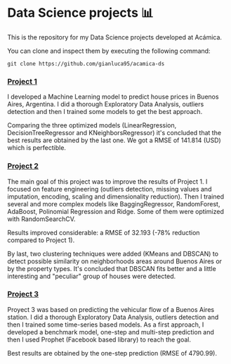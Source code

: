 # Data Science projects :bar_chart:

This is the repository for my Data Science projects developed at Acámica. 

You can clone and inspect them by executing the following command:
```
git clone https://github.com/gianluca95/acamica-ds
```

### [Project 1](https://github.com/gianluca95/acamica-ds/blob/main/DS_Proyecto_01.ipynb/)
I developed a Machine Learning model to predict house prices in Buenos Aires, Argentina. I did a thorough Exploratory Data Analysis, outliers detection and then I trained some models to get the best approach.

Comparing the three optimized models (LinearRegression, DecisionTreeRegressor and KNeighborsRegressor) it's concluded that the best results are obtained by the last one. We got a RMSE of 141.814 (USD) which is perfectible.

### [Project 2](https://github.com/gianluca95/acamica-ds/blob/main/DS_Proyecto_02.ipynb/)
The main goal of this project was to improve the results of Project 1. I focused on feature engineering (outliers detection, missing values and imputation, encoding, scaling and dimensionality reduction). Then I trained several and more complex models like BaggingRegressor, RandomForest, AdaBoost, Polinomial Regression and Ridge. Some of them were optimized with RandomSearchCV.

Results improved considerable: a RMSE of 32.193 (-78% reduction compared to Project 1).

By last, two clustering techniques were added (KMeans and DBSCAN) to detect possible similarity on neighborhoods areas around Buenos Aires or by the property types. It's concluded that DBSCAN fits better and a little interesting and "peculiar" group of houses were detected. 

### [Project 3](https://github.com/gianluca95/acamica-ds/blob/main/DS_Proyecto_03_ST.ipynb/)
Proyect 3 was based on predicting the vehicular flow of a Buenos Aires station. I did a thorough Exploratory Data Analysis, outliers detection and then I trained some time-series based models. As a first approach, I developed a benchmark model, one-step and multi-step prediction and then I used Prophet (Facebook based library) to reach the goal.

Best results are obtained by the one-step prediction (RMSE of 4790.99).
